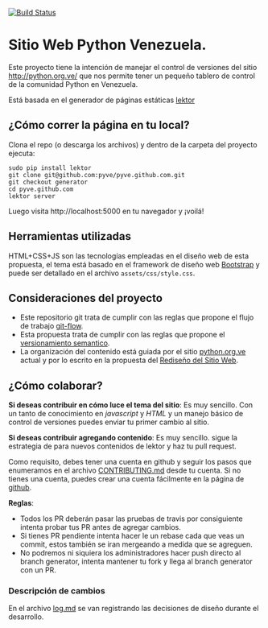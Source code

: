 [![Build Status](https://travis-ci.org/pyve/pyve.github.io.svg?branch=generator)](https://travis-ci.org/pyve/pyve.github.io)

# Sitio Web Python Venezuela.

Este proyecto tiene la intención de manejar el control de versiones del sitio
http://python.org.ve/ que nos permite tener un pequeño tablero de control de la comunidad Python en
Venezuela.

Está basada en el generador de páginas estáticas
[lektor](https://github.com/lektor/lektor)

## ¿Cómo correr la página en tu local?

Clona el repo (o descarga los archivos) y dentro de la carpeta del proyecto ejecuta:

```
sudo pip install lektor
git clone git@github.com:pyve/pyve.github.com.git
git checkout generator
cd pyve.github.com
lektor server
```

Luego visita http://localhost:5000 en tu navegador y ¡voilá!

## Herramientas utilizadas

HTML+CSS+JS son las tecnologías empleadas en el diseño web de esta propuesta, el tema está basado en
el framework de diseño web [Bootstrap](http://getbootstrap.com/) y puede ser detallado en el archivo
`assets/css/style.css`.

## Consideraciones del proyecto

* Este repositorio git trata de cumplir con las reglas que propone el flujo de trabajo [git-flow](http://nvie.com/posts/a-successful-git-branching-model/).
* Esta propuesta trata de cumplir con las reglas que propone el [versionamiento semantico](http://semver.org/lang/es/).
* La organización del contenido está guiada por el sitio [python.org.ve](http://pyve.github.io/) actual y por lo escrito en la propuesta del [Rediseño del Sitio Web](https://github.com/pyve/pyve.github.com/wiki/Redise%C3%B1o-del-Sitio-Web).

## ¿Cómo colaborar?

**Si deseas contribuir en cómo luce el tema del sitio**: Es muy sencillo. Con
un tanto de conocimiento en *javascript* y *HTML* y un manejo básico de control
de versiones puedes enviar tu primer cambio al sitio.

**Si deseas contribuir agregando contenido**: Es muy sencillo. sigue
la estrategia de para nuevos contenidos de lektor y haz tu pull request.

Como requisito, debes tener una cuenta en github y seguir los pasos que enumeramos en el archivo
[CONTRIBUTING.md](https://github.com/pyve/pyve.github.com/blob/master/CONTRIBUTING.md)
desde tu cuenta. Si no tienes una cuenta, puedes crear una cuenta fácilmente en la página de
[github](http://github.com).

**Reglas**:

- Todos los PR deberán pasar las pruebas de travis por consiguiente intenta probar tus PR antes de agregar cambios.
- Si tienes PR pendiente intenta hacer le un rebase cada que veas un commit, estos también se iran mergeando a medida que se agreguen.
- No podremos ni siquiera los administradores hacer push directo al branch generator, intenta mantener tu fork y llega al branch generator con un PR.

### Descripción de cambios

En el archivo [log.md](log.md) se van registrando las decisiones de diseño
durante el desarrollo.

